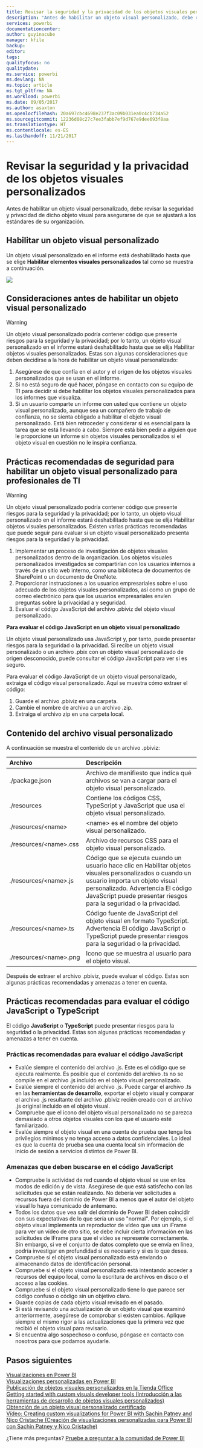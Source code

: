 ```yaml
---
title: Revisar la seguridad y la privacidad de los objetos visuales personalizados
description: "Antes de habilitar un objeto visual personalizado, debe revisar la seguridad y privacidad de dicho objeto visual para asegurarse de que se ajustará a los estándares de su organización."
services: powerbi
documentationcenter: 
author: guyinacube
manager: kfile
backup: 
editor: 
tags: 
qualityfocus: no
qualitydate: 
ms.service: powerbi
ms.devlang: NA
ms.topic: article
ms.tgt_pltfrm: NA
ms.workload: powerbi
ms.date: 09/05/2017
ms.author: asaxton
ms.openlocfilehash: 20a697cbc4698e237f3ac09b031ea0c4cb734a52
ms.sourcegitcommit: 12236d08c27c7ee3fabb7ef9d767e9dee693f8aa
ms.translationtype: HT
ms.contentlocale: es-ES
ms.lasthandoff: 11/21/2017
---
```

# <a name="review-custom-visuals-for-security-and-privacy"></a>Revisar la seguridad y la privacidad de los objetos visuales personalizados
Antes de habilitar un objeto visual personalizado, debe revisar la seguridad y privacidad de dicho objeto visual para asegurarse de que se ajustará a los estándares de su organización.

## <a name="enable-a-custom-visual"></a>Habilitar un objeto visual personalizado
<a name="enable"></a>Un objeto visual personalizado en el informe está deshabilitado hasta que se elige **Habilitar elementos visuales personalizados** tal como se muestra a continuación.  

![](media/service-custom-visuals-review-for-security-and-privacy/emptyvisual.png)

## <a name="considerations-before-you-enable-a-custom-visual"></a>Consideraciones antes de habilitar un objeto visual personalizado
<a name="considerations"></a>

> [!WARNING]
> Un objeto visual personalizado podría contener código que presente riesgos para la seguridad y la privacidad; por lo tanto, un objeto visual personalizado en el informe estará deshabilitado hasta que se elija Habilitar objetos visuales personalizados. Estas son algunas consideraciones que deben decidirse a la hora de habilitar un objeto visual personalizado:
> 
> 

1. Asegúrese de que confía en el autor y el origen de los objetos visuales personalizados que se usan en el informe.
2. Si no está seguro de qué hacer, póngase en contacto con su equipo de TI para decidir si debe habilitar los objetos visuales personalizados para los informes que visualiza.
3. Si un usuario comparte un informe con usted que contiene un objeto visual personalizado, aunque sea un compañero de trabajo de confianza, no se sienta obligado a habilitar el objeto visual personalizado. Está bien retroceder y considerar si es esencial para la tarea que se está llevando a cabo. Siempre está bien pedir a alguien que le proporcione un informe sin objetos visuales personalizados si el objeto visual en cuestión no le inspira confianza.

## <a name="security-best-practices-for-it-professionals-to-enable-a-custom-visual"></a>Prácticas recomendadas de seguridad para habilitar un objeto visual personalizado para profesionales de TI
<a name="security"></a>

> [!WARNING]
> Un objeto visual personalizado podría contener código que presente riesgos para la seguridad y la privacidad; por lo tanto, un objeto visual personalizado en el informe estará deshabilitado hasta que se elija Habilitar objetos visuales personalizados. Existen varias prácticas recomendadas que puede seguir para evaluar si un objeto visual personalizado presenta riesgos para la seguridad y la privacidad.
> 
> 

1. Implementar un proceso de investigación de objetos visuales personalizados dentro de la organización. Los objetos visuales personalizados investigados se compartirían con los usuarios internos a través de un sitio web interno, como una biblioteca de documentos de SharePoint o un documento de OneNote.
2. Proporcionar instrucciones a los usuarios empresariales sobre el uso adecuado de los objetos visuales personalizados, así como un grupo de correo electrónico para que los usuarios empresariales envíen preguntas sobre la privacidad a y seguridad.
3. Evaluar el código JavaScript del archivo .pbiviz del objeto visual personalizado.

**Para evaluar el código JavaScript en un objeto visual personalizado**

Un objeto visual personalizado usa JavaScript y, por tanto, puede presentar riesgos para la seguridad o la privacidad. Si recibe un objeto visual personalizado o un archivo .pbix con un objeto visual personalizado de origen desconocido, puede consultar el código JavaScript para ver si es seguro.

Para evaluar el código JavaScript de un objeto visual personalizado, extraiga el código visual personalizado. Aquí se muestra cómo extraer el código:  

1. Guarde el archivo .pbiviz en una carpeta.
2. Cambie el nombre de archivo a un archivo .zip.
3. Extraiga el archivo zip en una carpeta local.

## <a name="custom-visual-file-contents"></a>Contenido del archivo visual personalizado
A continuación se muestra el contenido de un archivo .pbiviz:

| **Archivo** | **Descripción** |
|:--- |:--- |
| ./package.json |Archivo de manifiesto que indica qué archivos se van a cargar para el objeto visual personalizado. |
| ./resources |Contiene los códigos CSS, TypeScript y JavaScript que usa el objeto visual personalizado. |
| ./resources/&lt;name&gt; |&lt;name&gt; es el nombre del objeto visual personalizado. |
| ./resources/&lt;name&gt;.css |Archivo de recursos CSS para el objeto visual personalizado. |
| ./resources/&lt;name&gt;.js |Código que se ejecuta cuando un usuario hace clic en Habilitar objetos visuales personalizados o cuando un usuario importa un objeto visual personalizado. Advertencia El código JavaScript puede presentar riesgos para la seguridad o la privacidad. |
| ./resources/&lt;name&gt;.ts |Código fuente de JavaScript del objeto visual en formato TypeScript. Advertencia El código JavaScript o TypeScript puede presentar riesgos para la seguridad o la privacidad. |
| ./resources/&lt;name&gt;.png |Icono que se muestra al usuario para el objeto visual. |

Después de extraer el archivo .pbiviz, puede evaluar el código. Estas son algunas prácticas recomendadas y amenazas a tener en cuenta.

## <a name="best-practices-to-evaluate-the-javascript-or-typescript-code"></a>Prácticas recomendadas para evaluar el código JavaScript o TypeScript
El código **JavaScript** o **TypeScript** puede presentar riesgos para la seguridad o la privacidad. Estas son algunas prácticas recomendadas y amenazas a tener en cuenta.

### <a name="best-practices-to-evaluate-javascript-code"></a>Prácticas recomendadas para evaluar el código JavaScript
* Evalúe siempre el contenido del archivo .js. Este es el código que se ejecuta realmente. Es posible que el contenido del archivo .ts no se compile en el archivo .js incluido en el objeto visual personalizado.
* Evalúe siempre el contenido del archivo .js. Puede cargar el archivo .ts en las **herramientas de desarrollo**, exportar el objeto visual y comparar el archivo .js resultante del archivo .pbiviz recién creado con el archivo .js original incluido en el objeto visual.
* Compruebe que el icono del objeto visual personalizado no se parezca demasiado a otros objetos visuales con los que el usuario esté familiarizado.
* Evalúe siempre el objeto visual en una cuenta de prueba que tenga los privilegios mínimos y no tenga acceso a datos confidenciales. Lo ideal es que la cuenta de prueba sea una cuenta local sin información de inicio de sesión a servicios distintos de Power BI.

### <a name="threats-to-look-for-in-javascript-code"></a>Amenazas que deben buscarse en el código JavaScript
* Compruebe la actividad de red cuando el objeto visual se use en los modos de edición y de vista. Asegúrese de que está satisfecho con las solicitudes que se están realizando. No debería ver solicitudes a recursos fuera del dominio de Power BI a menos que el autor del objeto visual lo haya comunicado de antemano.
* Todos los datos que vea salir del dominio de Power BI deben coincidir con sus expectativas de lo que sería un uso "normal". Por ejemplo, si el objeto visual implementa un reproductor de vídeo que usa un iFrame para ver un vídeo de otro sitio, se debe incluir cierta información en las solicitudes de IFrame para que el vídeo se represente correctamente. Sin embargo, si ve el conjunto de datos completo que se envía en línea, podría investigar en profundidad si es necesario y si es lo que desea.
* Compruebe si el objeto visual personalizado está enviando o almacenando datos de identificación personal.
* Compruebe si el objeto visual personalizado está intentando acceder a recursos del equipo local, como la escritura de archivos en disco o el acceso a las cookies.
* Compruebe si el objeto visual personalizado tiene lo que parece ser código confuso o código sin un objetivo claro.
* Guarde copias de cada objeto visual revisado en el pasado.
* Si está revisando una actualización de un objeto visual que examinó anteriormente, asegúrese de comprobar si existen cambios. Aplique siempre el mismo rigor a las actualizaciones que la primera vez que recibió el objeto visual para revisarlo.
* Si encuentra algo sospechoso o confuso, póngase en contacto con nosotros para que podamos ayudarle.

## <a name="next-steps"></a>Pasos siguientes
[Visualizaciones en Power BI](power-bi-report-visualizations.md)  
[Visualizaciones personalizadas en Power BI](power-bi-custom-visuals.md)  
[Publicación de objetos visuales personalizados en la Tienda Office](developer/office-store.md)  
[Getting started with custom visuals developer tools (Introducción a las herramientas de desarrollo de objetos visuales personalizados)](service-custom-visuals-getting-started-with-developer-tools.md)  
[Obtención de un objeto visual personalizado certificado](power-bi-custom-visuals-certified.md)    
[Vídeo: Creating custom visualizations for Power BI with Sachin Patney and Nico Cristache (Creación de visualizaciones personalizadas para Power BI con Sachin Patney y Nico Cristache)](https://www.youtube.com/watch?v=kULc2VbwjCc)  

¿Tiene más preguntas? [Pruebe a preguntar a la comunidad de Power BI](http://community.powerbi.com/)

